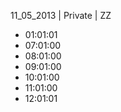 11_05_2013 | Private | ZZ 
* 01:01:01
* 07:01:00
* 08:01:00
* 09:01:00
* 10:01:00
* 11:01:00
* 12:01:01
